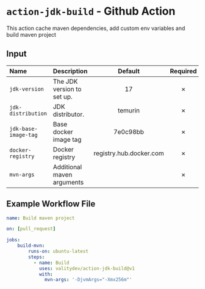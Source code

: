 # `action-jdk-build` - **Github Action**

This action cache maven dependencies, add custom env variables and build maven project

## Input

| Name                 | Description                |         Default         | Required |
|:---------------------|----------------------------|:-----------------------:|:--------:|
| `jdk-version`        | The JDK version to set up. |           17            |    ✗     |
| `jdk-distribution`   | JDK distributor.           |         temurin         |    ✗     |
| `jdk-base-image-tag` | Base docker image tag      |        7e0c98bb         |    ✗     |
| `docker-registry`    | Docker registry            | registry.hub.docker.com |    ✗     |
| `mvn-args`           | Additional maven arguments |                         |    ✗     |
## Example Workflow File

```yaml
name: Build maven project

on: [pull_request]

jobs:
    build-mvn:
        runs-on: ubuntu-latest
        steps:
          - name: Build
            uses: valitydev/action-jdk-build@v1
            with:
              mvn-args: '-DjvmArgs="-Xmx256m"'
```
